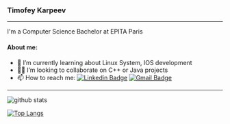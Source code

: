 ### Timofey Karpeev


---------------------------------------------------------------------------------------------------------------------------------------------------------------------------------


I'm a Computer Science Bachelor at EPITA Paris

#### About me:

- 🌱 I’m currently learning about Linux System, IOS development
- 👨‍💻 I’m looking to collaborate on C++ or Java projects
- 📫 How to reach me: [![Linkedin Badge](https://img.shields.io/badge/-Timofey_Karpeev-blue?style=flat-square&logo=Linkedin&logoColor=white&link=https://www.linkedin.com/in/timofey-karpeev/)](https://www.linkedin.com/in/timofey-karpeev/) [![Gmail Badge](https://img.shields.io/badge/-timofey.karpeev@epita.fr-c14438?style=flat-square&logo=Gmail&logoColor=white&link=mailto:timofey.n.karpeev@gmail.com)](mailto:timofey.n.karpeev@gmail.com)

---------------------------------------------------------------------------------------------------------------------------------------------------------------------------------
![github stats](https://github-readme-stats.vercel.app/api?username=winnerty&show_icons=true)    



[![Top Langs](https://github-readme-stats.vercel.app/api/top-langs/?username=winnerty&include_forks=true&layout=compact)](https://github.com/Winnerty/github-readme-stats)
